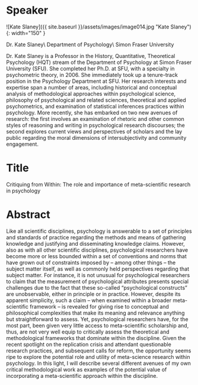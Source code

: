 # Speaker

![Kate Slaney]({{ site.baseurl }}/assets/images/image014.jpg "Kate Slaney"){: width="150" }

Dr. Kate Slaney\\
Department of Psychology\\
Simon Fraser University

Dr. Kate Slaney is a Professor in the History, Quantitative, Theoretical Psychology (HQT) stream of the Department of Psychology at Simon Fraser University (SFU). She completed her Ph.D. at SFU, with a specialty in psychometric theory, in 2006. She immediately took up a tenure-track position in the Psychology Department at SFU. Her research interests and expertise span a number of areas, including historical and conceptual analysis of methodological approaches within psychological science, philosophy of psychological and related sciences, theoretical and applied psychometrics, and examination of statistical inferences practices within psychology. More recently, she has embarked on two new avenues of research: the first involves an examination of rhetoric and other common styles of reasoning and writing in psychological research discourses; the second explores current views and perspectives of scholars and the lay public regarding the moral dimensions of intersubjectivity and community engagement.

# Title

Critiquing from Within: The role and importance of meta-scientific research in psychology

# Abstract

Like all scientific disciplines, psychology is answerable to a set of principles and standards of practice regarding the methods and means of gathering knowledge and justifying and disseminating knowledge claims. However, also as with all other scientific disciplines, psychological researchers have become more or less bounded within a set of conventions and norms that have grown out of constraints imposed by – among other things – the subject matter itself, as well as commonly held perspectives regarding that subject matter. For instance, it is not unusual for psychological researchers to claim that the measurement of psychological attributes presents special challenges due to the fact that these so-called “psychological constructs” are unobservable, either in principle or in practice. However, despite its apparent simplicity, such a claim – when examined within a broader meta-scientific framework – is revealed for giving rise to conceptual and philosophical complexities that make its meaning and relevance anything but straightforward to assess. Yet, psychological researchers have, for the most part, been given very little access to meta-scientific scholarship and, thus, are not very well equip to critically assess the theoretical and methodological frameworks that dominate within the discipline. Given the recent spotlight on the replication crisis and attendant questionable research practices, and subsequent calls for reform, the opportunity seems ripe to explore the potential role and utility of meta-science research within psychology. In this light, I will describe several different avenues of my own critical methodological work as examples of the potential value of incorporating a meta-scientific approach within the discipline.

